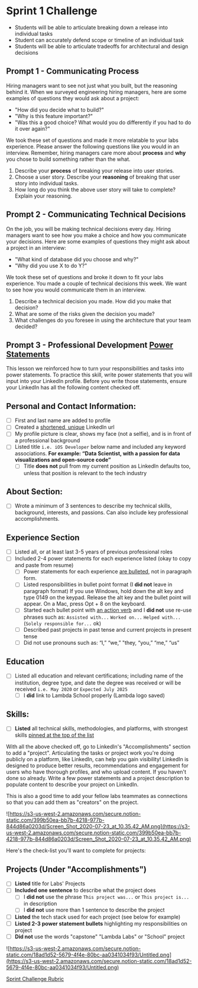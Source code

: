 # Sprint 1 Challenge

- Students will be able to articulate breaking down a release into individual tasks
- Student can accurately defend scope or timeline of an individual task
- Students will be able to articulate tradeoffs for architectural and design decisions

## Prompt 1 - Communicating Process

Hiring managers want to see not just what you built, but the reasoning behind it. When we surveyed engineering hiring managers, here are some examples of questions they would ask about a project:

- "How did you decide what to build?"
- "Why is this feature important?"
- "Was this a good choice? What would you do differently if you had to do it over again?"

We took these set of questions and made it more relatable to your labs experience. Please answer the following questions like you would in an interview. Remember, hiring managers care more about **process** and **why** you chose to build something rather than the what.

1. Describe your **process** of breaking your release into user stories.
2. Choose a user story. Describe your **reasoning** of breaking that user story into individual tasks. 
3. How long do you think the above user story will take to complete? Explain your reasoning.

## Prompt 2 - Communicating Technical Decisions

On the job, you will be making technical decisions every day. Hiring managers want to see how you make a choice and how you communicate your decisions. Here are some examples of questions they might ask about a project in an interview:

- "What kind of database did you choose and why?"
- "Why did you use X to do Y?"

We took these set of questions and broke it down to fit your labs experience. You made a couple of technical decisions this week. We want to see how you would communicate them in an interview.

1. Describe a technical decision you made. How did you make that decision?
2. What are some of the risks given the decision you made? 
3. What challenges do you foresee in using the architecture that your team decided? 

## Prompt 3 - Professional Development [Power Statements](https://learn.lambdaschool.com/cr/module/recQUR9bWxvLBJknr](https://learn.lambdaschool.com/cr/module/recQUR9bWxvLBJknr))

This lesson we reinforced how to turn your responsibilities and tasks into power statements. To practice this skill, write power statements that you will input into your LinkedIn profile. Before you write those statements, ensure your LinkedIn has all the following content checked off.

## Personal and Contact Information:

- [ ]  First and last name are added to profile
- [ ]  Created a [shortened, unique](https://www.linkedin.com/help/linkedin/answer/87/customizing-your-public-profile-url?lang=en) LinkedIn url
- [ ]  My profile picture is clear, shows my face (not a selfie), and is in front of a professional background
- [ ]  Listed title `i.e. iOS Developer` below name and included any keyword associations.  **For example: “Data Scientist, with a passion for data visualizations and open-source code”**
    - [ ]  Title **does not** pull from my current position as LinkedIn defaults too, unless that position is relevant to the tech industry

## About Section:

- [ ]  Wrote a minimum of 3 sentences to describe my technical skills, background, interests, and passions. Can also include key professional accomplishments.

## Experience Section

- [ ]  Listed all, or at least last 3-5 years of previous professional roles
- [ ]  Included 2-4 power statements for each experience listed (okay to copy and paste from resume)
    - [ ]  Power statements for each experience [are bulleted](https://www.linkedin.com/pulse/update-how-add-bullet-points-your-linkedin-profile-erin-dore-miller/), not in paragraph form.
    - [ ]  Listed responsibilities in bullet point format (I **did not** leave in paragraph format) If you use Windows, hold down the alt key and type 0149 on the keypad. Release the alt key and the bullet point will appear. On a Mac, press Opt + 8 on the keyboard.
    - [ ]  Started each bullet point with [an action verb](https://docs.google.com/document/d/1wZkDPBWtQZDGGdvStD61iRx_jOWVlIyyQl9UOYHtZgA/edit?usp=sharing) and I **did not** use re-use phrases such as:  `Assisted with...` `Worked on...` `Helped with...`  (`Solely responsible for...` ok)
    - [ ]  Described past projects in past tense and current projects in present tense
    - [ ]  Did not use pronouns such as: “I,” “we,” "they, “you,” “me,” “us”

## Education

- [ ]  Listed all education and relevant certifications; including name of the institution, degree type, and date the degree was received or will be received `i.e. May 2020` or `Expected July 2025`
    - [ ]  I **did** link to Lambda School properly (Lambda logo saved)

## Skills:

- [ ]  **Listed** all technical skills, methodologies, and platforms, with strongest skills [pinned at the top of the list](https://www.linkedin.com/help/linkedin/answer/35265/display-order-of-skill-endorsements?lang=en)

With all the above checked off, go to LinkedIn's "Accomplishments" section to add a "project". Articulating the tasks or project work you're doing publicly on a platform, like LinkedIn, can help you gain visibility! LinkedIn is designed to produce better results, recommendations and engagement for users who have thorough profiles, and who upload content. If you haven't done so already. Write a few power statements and a project description to populate content to describe your project on LinkedIn. 

This is also a good time to add your fellow labs teammates as connections so that you can add them as "creators" on the project. 

![https://s3-us-west-2.amazonaws.com/secure.notion-static.com/399b50ea-bb7b-4218-977b-844d86a0203d/Screen_Shot_2020-07-23_at_10.35.42_AM.png](https://s3-us-west-2.amazonaws.com/secure.notion-static.com/399b50ea-bb7b-4218-977b-844d86a0203d/Screen_Shot_2020-07-23_at_10.35.42_AM.png)

Here's the check-list you'll want to complete for projects:

## Projects (Under "Accomplishments")

- [ ]  **Listed** title for Labs' Projects
- [ ]  **Included one sentence** to describe what the project does
    - [ ]  I **did not** use the phrase `This project was...` or `This project is...` in description
    - [ ]  I **did not** use more than 1 sentence to describe the project
- [ ]  **Listed** the tech stack used for each project (see below for example)
- [ ]  **Listed 2-3 power statement bullets** highlighting my responsibilities on project
- [ ]  **Did not** use the words "capstone" "Lambda Labs" or "School" project

![https://s3-us-west-2.amazonaws.com/secure.notion-static.com/18ad1d52-5679-4f4e-80bc-aa0341034f93/Untitled.png](https://s3-us-west-2.amazonaws.com/secure.notion-static.com/18ad1d52-5679-4f4e-80bc-aa0341034f93/Untitled.png)

[Sprint Challenge Rubric](https://www.notion.so/863354e030274baf99983cfee357d4d1)
